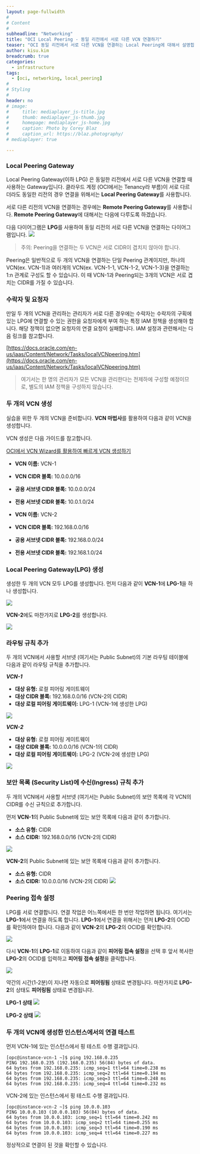 ```yaml
---
layout: page-fullwidth
#
# Content
#
subheadline: "Networking"
title: "OCI Local Peering - 동일 리전에서 서로 다른 VCN 연결하기"
teaser: "OCI 동일 리전에서 서로 다른 VCN을 연결하는 Local Peering에 대해서 설명합니다."
author: kisu.kim
breadcrumb: true
categories:
  - infrastructure
tags:
  - [oci, networking, local_peering]
#
# Styling
#
header: no
# image:
#     title: mediaplayer_js-title.jpg
#     thumb: mediaplayer_js-thumb.jpg
#     homepage: mediaplayer_js-home.jpg
#     caption: Photo by Corey Blaz
#     caption_url: https://blaz.photography/
# mediaplayer: true

---
```


### Local Peering Gateway
Local Peering Gateway(이하 LPG) 은 동일한 리전에서 서로 다른 VCN을 연결할 때 사용하는 Gateway입니다. 클라우드 계정 (OCI에서는 Tenancy라 부름)이 서로 다르더라도 동일한 리전의 경우 연결을 위해서는 **Local Peering Gateway**를 사용합니다.

서로 다른 리전의 VCN을 연결하는 경우에는 **Remote Peering Gateway**를 사용합니다. **Remote Peering Gateway**에 대해서는 다음에 다루도록 하겠습니다.

다음 다이어그램은 **LPG**를 사용하여 동일 리전의 서로 다른 VCN을 연결하는 다이어그램입니다.
![](https://docs.oracle.com/en-us/iaas/Content/Resources/Images/network_local_peering_basic.png)

> 주의: Peering을 연결하는 두 VCN은 서로 CIDR이 겹치지 않아야 합니다.

Peering은 일반적으로 두 개의 VCN을 연결하는 단일 Peering 관계이지만, 하나의 VCN(ex. VCN-1)과 여러개의 VCN(ex. VCN-1-1, VCN-1-2, VCN-1-3)을 연결하는 1:n 관계로 구성도 할 수 있습니다. 이 때 VCN-1과 Peering되는 3개의 VCN은 서로 겹치는 CIDR를 가질 수 있습니다.

### 수락자 및 요청자
만일 두 개의 VCN을 관리하는 관리자가 서로 다른 경우에는 수락자는 수락자의 구획에 있는 LPG에 연결할 수 있는 권한을 요청자에게 부여 하는 특정 IAM 정책을 생성해야 합니다. 해당 정책이 없으면 요청자의 연결 요청이 실패합니다. IAM 설정과 관련해서는 다음 링크를 참고합니다.

[https://docs.oracle.com/en-us/iaas/Content/Network/Tasks/localVCNpeering.htm](https://docs.oracle.com/en-us/iaas/Content/Network/Tasks/localVCNpeering.htm)

> 여기서는 한 명의 관리자가 모든 VCN을 관리한다는 전제하에 구성할 예정이므로, 별도의 IAM 정책을 구성하지 않습니다.

### 두 개의 VCN 생성
실습을 위한 두 개의 VCN을 준비합니다. **VCN 마법사**를 활용하여 다음과 같이 VCN을 생성합니다.

VCN 생성은 다음 가이드를 참고합니다.

[OCI에서 VCN Wizard를 활용하여 빠르게 VCN 생성하기](https://team-okitoki.github.io/getting-started/create-vcn/)

* **VCN 이름:** VCN-1
* **VCN CIDR 블록:** 10.0.0.0/16
* **공용 서브넷 CIDR 블록:** 10.0.0.0/24
* **전용 서브넷 CIDR 블록:** 10.0.1.0/24

* **VCN 이름:** VCN-2
* **VCN CIDR 블록:** 192.168.0.0/16
* **공용 서브넷 CIDR 블록:** 192.168.0.0/24
* **전용 서브넷 CIDR 블록:** 192.168.1.0/24

### Local Peering Gateway(LPG) 생성
생성한 두 개의 VCN 모두 LPG를 생성합니다. 먼저 다음과 같이 **VCN-1**에 **LPG-1**을 하나 생성합니다.

![](/assets/img/infrastructure/2022/oci-local-peering-1.png)

**VCN-2**에도 마찬가지로 **LPG-2**를 생성합니다.

![](/assets/img/infrastructure/2022/oci-local-peering-2.png)

### 라우팅 규칙 추가
두 개의 VCN에서 사용할 서브넷 (여기서는 Public Subnet)의 기본 라우팅 테이블에 다음과 같이 라우팅 규칙을 추가합니다.

***VCN-1***
* **대상 유형:** 로컬 피어링 게이트웨이
* **대상 CIDR 블록:** 192.168.0.0/16 (VCN-2의 CIDR)
* **대상 로컬 피어링 게이트웨이:** LPG-1 (VCN-1에 생성한 LPG)

![](/assets/img/infrastructure/2022/oci-local-peering-3.png)

***VCN-2***
* **대상 유형:** 로컬 피어링 게이트웨이
* **대상 CIDR 블록:** 10.0.0.0/16 (VCN-1의 CIDR)
* **대상 로컬 피어링 게이트웨이:** LPG-2 (VCN-2에 생성한 LPG)

![](/assets/img/infrastructure/2022/oci-local-peering-4.png)

### 보안 목록 (Security List)에 수신(Ingress) 규칙 추가
두 개의 VCN에서 사용할 서브넷 (여기서는 Public Subnet)의 보안 목록에 각 VCN의 CIDR를 수신 규칙으로 추가합니다.

먼저 **VCN-1**의 Public Subnet에 있는 보안 목록에 다음과 같이 추가합니다.
* **소스 유형:** CIDR
* **소스 CIDR:** 192.168.0.0/16 (VCN-2의 CIDR)

![](/assets/img/infrastructure/2022/oci-local-peering-5.png)


**VCN-2**의 Public Subnet에 있는 보안 목록에 다음과 같이 추가합니다.
* **소스 유형:** CIDR
* **소스 CIDR:** 10.0.0.0/16 (VCN-2의 CIDR)
![](/assets/img/infrastructure/2022/oci-local-peering-6.png)

### Peering 접속 설정

LPG를 서로 연결합니다. 연결 작업은 어느쪽에서든 한 번만 작업하면 됩니다. 여기서는 **LPG-1**에서 연결을 하도록 합니다. **LPG-1**에서 연결을 위해서는 먼저 **LPG-2**의 OCID를 확인하여야 합니다. 다음과 같이 **VCN-2**의 **LPG-2**의 OCID를 확인합니다.

![](/assets/img/infrastructure/2022/oci-local-peering-7.png)

다시 **VCN-1**의 **LPG-1**로 이동하여 다음과 같이 **피어링 접속 설정**을 선택 후 앞서 복사한 **LPG-2**의 OCID를 입력하고 **피어링 접속 설정**을 클릭합니다.

![](/assets/img/infrastructure/2022/oci-local-peering-8.png)

약간의 시간(1-2분)이 지나면 자동으로 **피어링됨** 상태로 변경됩니다. 마찬가지로 **LPG-2**의 상태도 **피어링됨** 상태로 변경됩니다.

**LPG-1 상태**
![](/assets/img/infrastructure/2022/oci-local-peering-9.png)

**LPG-2 상태**
![](/assets/img/infrastructure/2022/oci-local-peering-10.png)

### 두 개의 VCN에 생성한 인스턴스에서의 연결 테스트
먼저 VCN-1에 있는 인스턴스에서 핑 테스트 수행 결과입니다.

```
[opc@instance-vcn-1 ~]$ ping 192.168.0.235
PING 192.168.0.235 (192.168.0.235) 56(84) bytes of data.
64 bytes from 192.168.0.235: icmp_seq=1 ttl=64 time=0.238 ms
64 bytes from 192.168.0.235: icmp_seq=2 ttl=64 time=0.194 ms
64 bytes from 192.168.0.235: icmp_seq=3 ttl=64 time=0.248 ms
64 bytes from 192.168.0.235: icmp_seq=4 ttl=64 time=0.232 ms
```

VCN-2에 있는 인스턴스에서 핑 테스트 수행 결과입니다.

```
[opc@instance-vcn-2 ~]$ ping 10.0.0.103
PING 10.0.0.103 (10.0.0.103) 56(84) bytes of data.
64 bytes from 10.0.0.103: icmp_seq=1 ttl=64 time=0.242 ms
64 bytes from 10.0.0.103: icmp_seq=2 ttl=64 time=0.255 ms
64 bytes from 10.0.0.103: icmp_seq=3 ttl=64 time=0.190 ms
64 bytes from 10.0.0.103: icmp_seq=4 ttl=64 time=0.227 ms
```

정상적으로 연결이 된 것을 확인할 수 있습니다.